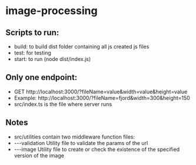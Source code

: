 # image-processing


## Scripts to run:
* build: to build dist folder containing all js created js files
* test: for testing
* start: to run (node dist/index.js)



## Only one endpoint:
* GET http://localhost:3000/?fileName=value&width=value&height=value
* Example: http://localhost:3000/?fileName=fjord&width=300&height=150
* src/index.ts is the file where server runs


## Notes
* src/utilities contain two middleware function files:
* ---validation Utility file to validate the params of the url
* ---image Utility file to create or check the existence of the specified version of the image



